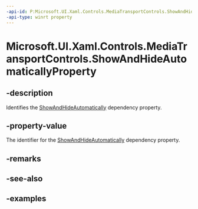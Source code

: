 ```yaml
---
-api-id: P:Microsoft.UI.Xaml.Controls.MediaTransportControls.ShowAndHideAutomaticallyProperty
-api-type: winrt property
---
```


# Microsoft.UI.Xaml.Controls.MediaTransportControls.ShowAndHideAutomaticallyProperty

<!--
public static Microsoft.UI.Xaml.DependencyProperty ShowAndHideAutomaticallyProperty { get; }
-->


## -description

Identifies the [ShowAndHideAutomatically](mediatransportcontrols_showandhideautomatically.md) dependency property.

## -property-value

The identifier for the [ShowAndHideAutomatically](mediatransportcontrols_showandhideautomatically.md) dependency property.

## -remarks

## -see-also

## -examples


